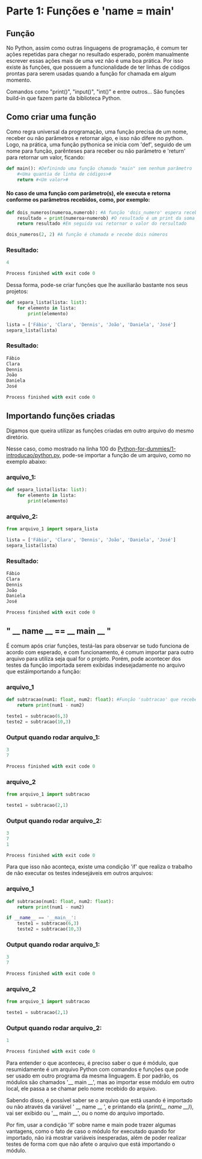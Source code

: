 # Parte 1: Funções e 'name = main'

## Função

No Python, assim como outras linguagens de programação, é comum ter ações repetidas para chegar no resultado esperado, porém manualmente escrever essas ações mais de uma vez não é uma boa prática. Por isso existe às funções, que possuem a funcionalidade de ter linhas de códigos prontas para serem usadas quando a função for chamada em algum momento.

Comandos como "print()", "input()", "int()" e entre outros... São funções build-in que fazem parte da biblioteca Python.

## Como criar uma função

Como regra universal da programação, uma função precisa de um nome, receber ou não parâmetros e retornar algo, e isso não difere no python. Logo, na prática, uma função pythonica se inicia com 'def', seguido de um nome para função, parênteses para receber ou não parâmetro e 'return' para retornar um valor, ficando:

~~~python
def main(): #Definindo uma função chamado "main" sem nenhum parâmetro
    #<Uma quantia de linha de códigos>#
    return #<Um valor>#
~~~

#### No caso de uma função com parâmetro(s), ele executa e retorna conforme os parâmetros recebidos, como, por exemplo:

~~~python
def dois_numeros(numeroa,numerob): #A função 'dois_numero' espera receber dois parâmetros (numeroa e numeroa)
    resultado = print(numeroa+numerob) #O resultado é um print da soma dos parâmetros
    return resultado #Em seguida vai retornar o valor do rersultado

dois_numeros(2, 2) #A função é chamada e recebe dois números
~~~
### Resultado:
```Python console session
4

Process finished with exit code 0
```


Dessa forma, pode-se criar funções que lhe auxiliarão bastante nos seus projetos:
```python
def separa_lista(lista: list):
    for elemento in lista:
        print(elemento)

lista = ['Fábio', 'Clara', 'Dennis', 'João', 'Daniela', 'José']
separa_lista(lista)
```
### Resultado:
```Python console session
Fábio
Clara
Dennis
João
Daniela
José

Process finished with exit code 0
```

## Importando funções criadas

Digamos que queira utilizar as funções criadas em outro arquivo do mesmo diretório.

Nesse caso, como mostrado na linha 100 do [Python-for-dummies/1-introducao/python.py](https://github.com/ArthurOReis/Python-for-dummies/blob/main/1-%20introducao/python.py), pode-se importar a função de um arquivo, como no exemplo abaixo:

### arquivo_1:
~~~python
def separa_lista(lista: list):
    for elemento in lista:
        print(elemento)
~~~

### arquivo_2:
~~~python
from arquivo_1 import separa_lista

lista = ['Fábio', 'Clara', 'Dennis', 'João', 'Daniela', 'José']
separa_lista(lista)
~~~

### Resultado:
```Python console session
Fábio
Clara
Dennis
João
Daniela
José

Process finished with exit code 0
```

## " __ name __ == __ main __ "

É comum após criar funções, testá-las para observar se tudo funciona de acordo com esperado, e com funcionamento, é comum importar para outro arquivo para utiliza seja qual for o projeto. Porém, pode acontecer dos testes da função importada serem exibidas indesejadamente no arquivo que estáimportando a função:

### arquivo_1
~~~python
def subtracao(num1: float, num2: float): #Função 'subtracao' que recebe dois parâmetros do tipo float
    return print(num1 - num2)

teste1 = subtracao(6,3)
teste2 = subtracao(10,3)

~~~

### Output quando rodar arquivo_1:
```Python console session
3
7

Process finished with exit code 0
```

### arquivo_2
~~~python
from arquivo_1 import subtracao

teste1 = subtracao(2,1)
~~~

### Output quando rodar arquivo_2:
```Python console session
3
7
1

Process finished with exit code 0
```

Para que isso não aconteça, existe uma condição 'if' que realiza o trabalho de não executar os testes indesejáveis em outros arquivos:

### arquivo_1
~~~python
def subtracao(num1: float, num2: float):
    return print(num1 - num2)

if __name__ == '__main__':
    teste1 = subtracao(6,3)
    teste2 = subtracao(10,3)
~~~

### Output quando rodar arquivo_1:
```Python console session
3
7

Process finished with exit code 0
```

### arquivo_2
~~~python
from arquivo_1 import subtracao

teste1 = subtracao(2,1)
~~~

### Output quando rodar arquivo_2:
```Python console session
1

Process finished with exit code 0
```
Para entender o que aconteceu, é preciso saber o que é módulo, que resumidamente é um arquivo Python com comandos e funções que pode ser usado em outro programa da mesma linguagem.
E por padrão, os módulos são chamados '__ main __', mas ao importar esse módulo em outro local, ele passa a se chamar pelo nome recebido do arquivo.

Sabendo disso, é possível saber se o arquivo que está usando é importado ou não através da variável ' __ name __ ', e printando ela (*print(__ name __)*), vai ser exibido ou '__ main __', ou o nome do arquivo importado.

Por fim, usar a condição 'if' sobre name e main pode trazer algumas vantagens, como o fato de caso o módulo for executado quando for importado, não irá mostrar variáveis inesperadas, além de poder realizar testes de forma com que não afete o arquivo que está importando o módulo.